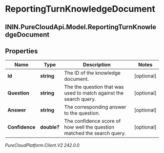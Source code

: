 # ReportingTurnKnowledgeDocument

## ININ.PureCloudApi.Model.ReportingTurnKnowledgeDocument

## Properties

|Name | Type | Description | Notes|
|------------ | ------------- | ------------- | -------------|
| **Id** | **string** | The ID of the knowledge document. | [optional] |
| **Question** | **string** | The the question that was used to match against the search query. | [optional] |
| **Answer** | **string** | The corresponding answer to the question. | [optional] |
| **Confidence** | **double?** | The confidence score of how well the question matched the search query. | [optional] |



_PureCloudPlatform.Client.V2 242.0.0_
